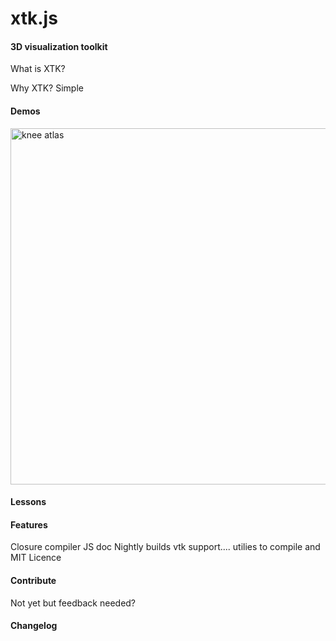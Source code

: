 xtk.js
======

#### 3D visualization toolkit ####

What is XTK?

Why XTK?
Simple

#### Demos ####
<a href="http://demos.goxtk.com/knee_atlas/"><img src="http://demos.goxtk.com/knee_atlas/caption.png" width="657" height="570" alt="knee atlas"></a>

#### Lessons ####

#### Features ####
Closure compiler
JS doc
Nightly builds
vtk support....
utilies to compile and 
MIT Licence
#### Contribute ####
Not yet but feedback needed?

#### Changelog ####
